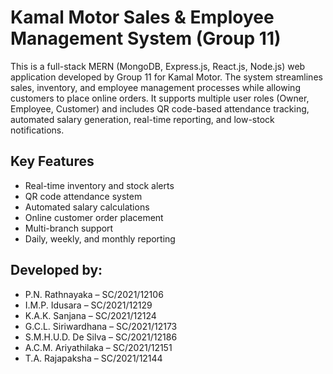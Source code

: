 # Kamal Motor Sales & Employee Management System (Group 11)

This is a full-stack MERN (MongoDB, Express.js, React.js, Node.js) web application developed by Group 11 for Kamal Motor. The system streamlines sales, inventory, and employee management processes while allowing customers to place online orders. It supports multiple user roles (Owner, Employee, Customer) and includes QR code-based attendance tracking, automated salary generation, real-time reporting, and low-stock notifications.

## Key Features

- Real-time inventory and stock alerts
- QR code attendance system
- Automated salary calculations
- Online customer order placement
- Multi-branch support
- Daily, weekly, and monthly reporting

## Developed by:
  
- P.N. Rathnayaka – SC/2021/12106 
- I.M.P. Idusara – SC/2021/12129 
- K.A.K. Sanjana – SC/2021/12124  
- G.C.L. Siriwardhana – SC/2021/12173  
- S.M.H.U.D. De Silva – SC/2021/12186  
- A.C.M. Ariyathilaka – SC/2021/12151  
- T.A. Rajapaksha – SC/2021/12144
